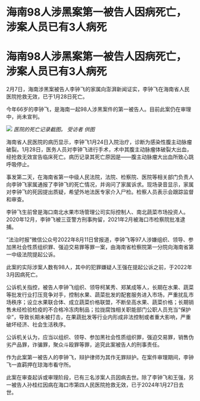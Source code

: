 # 海南98人涉黑案第一被告人因病死亡，涉案人员已有3人病死

# 海南98人涉黑案第一被告人因病死亡，涉案人员已有3人病死

2月7日，海南涉黑案被告人李钟飞的家属向澎湃新闻证实，李钟飞在海南省人民医院抢救无效，已于1月28日死亡。

今年66岁的李钟飞，是海南一起98人涉黑案件的第一被告人。目前此案仍在审理中，尚未宣判。

![](https://inews.gtimg.com/om_bt/OItRggBcDEcedr2niq4jTE2WgtpOE0RFWybbdhz4vZLgkAA/1000)
_医院的死亡记录截图。 受访者 供图_

海南省人民医院的病历显示，李钟飞1月24日入院治疗，诊断为感染性腹主动脉瘤破裂。1月28日，医务人员对李钟飞进行手术，术中其腹主动脉瘤体破裂大出血，经抢救无效宣告临床死亡。病历记录其死亡原因是——腹主动脉瘤大出血所致心跳呼吸停止。

事发第二天，在海南省第一中级人民法院，法院、检察院、医院等相关部门负责人向李钟飞家属通报了李钟飞的死亡情况，并询问了家属诉求。现场录音显示，家属对李钟飞的死因提出质疑，希望外地法医专家介入尸检。检察人员表示会跟踪监督和审查。

李钟飞生前曾是海口南北水果市场管理公司实际控制人、南北蔬菜市场投资人。2020年12月，李钟飞被三亚警方刑事拘留，2021年2月被海口市检察院批准逮捕。

“法治时报”微信公众号2022年8月11日曾报道，李钟飞等97人涉嫌组织、领导、参加黑社会性质组织罪、强迫交易罪等罪一案，由海南省检察院第一分院向海南省第一中级法院提起公诉。

此案的实际涉案人数有98人，其中的犯罪嫌疑人王强在提起公诉之前，于2022年3月因病死亡。

公诉机关指控，被告人李钟飞组织、领导柯某秀、郑某成等人，长期在水果、蔬菜等批发行业打压竞争对手，控制水果、蔬菜批发的配套服务进入市场，严重扰乱市场秩序；设立水果联合体、成立蔬菜价格联盟，不断垒高水果、蔬菜价格；长期销售未经检验检疫的不合格冷冻肉制品；拉拢腐蚀相关职能部门公职人员充当“保护伞”，导致长期未被打击，在果蔬批发等行业内形成非法控制或者重大影响，严重破坏经济、社会生活秩序。

公诉机关认为，应当以组织、领导、参加黑社会性质组织罪，强迫交易罪，销售伪劣产品罪，诈骗罪，聚众斗殴罪等罪，追究此案被告人的刑事责任。

作为此案第一被告人的李钟飞，辩护律师为其作无罪辩护。在案件审理期间，李钟飞一直羁押在琼海市看守所。

此案在审查起诉或审理阶段，已有三名涉案人员因病去世。除了李钟飞和王强，另一被告人孙桂红因病在海口市第四人民医院抢救无效，已于2024年1月27日去世。

